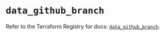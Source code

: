 # `data_github_branch`

Refer to the Terraform Registry for docs: [`data_github_branch`](https://registry.terraform.io/providers/integrations/github/6.0.0/docs/data-sources/branch).
